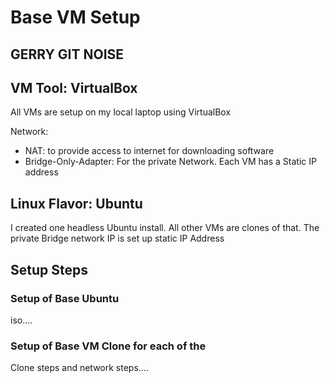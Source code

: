# Base VM Setup

## GERRY GIT NOISE

## VM Tool: VirtualBox

All VMs are setup on my local laptop using VirtualBox

Network:
* NAT: to provide access to internet for downloading software
* Bridge-Only-Adapter: For the private Network.  Each VM has a Static IP address

## Linux Flavor: Ubuntu

I created one headless Ubuntu install.  All other VMs are clones of that.   The private Bridge network IP is set up static IP Address


## Setup Steps

### Setup of Base Ubuntu 

iso....

### Setup of Base VM Clone for each of the 

Clone steps and network steps....
